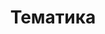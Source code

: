 ---
# Page title
title: Тематика
# Page type - we want a landing page (such as a homepage)
type: landing

# Your landing page sections - add as many different content blocks as you like
sections:
  # A section to display blog posts
  - block: collection
    id: section-1
    content:
      title: Тематика
      # subtitle: "Вот таким мы тут занимаемся"
      text: 

      # Display content from the `content/post/` folder
      filters:
        folders:
          - our-research
      sort_ascending: true
    design:
      # Choose how many columns the section has. Valid values: '1' or '2'.
      columns: '2'
      # Choose your content listing view - here we use the `showcase` view
      view:  publications #publications # #card #list #compact  # showcase  masonry
      # For the Showcase view, do you want to flip alternate rows?
      # flip_alt_rows: true
    
  - block: markdown
    id: eq
    content:
      title: Оборудование 
      # subtitle: Всё, что необходимо для нобелевки
      text: "- Двухфотонный литограф\n
      - Конфокальный микроскоп и спектрометр\n
      - Спектрометр\n
      - 
      "

    design:
      # Choose how many columns the section has. Valid values: '1' or '2'.
      columns: '2'
---